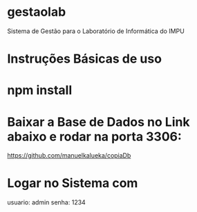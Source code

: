 # gestaolab
Sistema de Gestão para o Laboratório de Informática do IMPU
# Instruções Básicas de uso
# npm install
# Baixar a Base de Dados no Link abaixo e rodar na porta 3306:
https://github.com/manuelkalueka/copiaDb
# Logar no Sistema com
usuario: admin
senha: 1234
